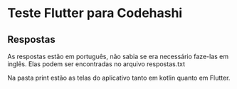 # Teste Flutter para Codehashi

 
## Respostas

As respostas estão em português, não sabia se era necessário faze-las em inglês. 
Elas podem ser encontradas no arquivo respostas.txt

Na pasta print estão as telas do aplicativo tanto em kotlin quanto em Flutter.
